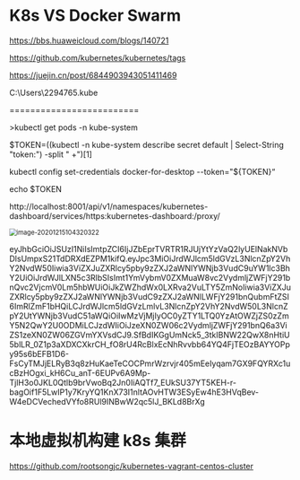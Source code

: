 # K8s VS Docker Swarm

https://bbs.huaweicloud.com/blogs/140721

https://github.com/kubernetes/kubernetes/tags

https://juejin.cn/post/6844903943051411469

C:\Users\2294765\.kube

=========================

\>kubectl get pods -n kube-system

$TOKEN=((kubectl -n kube-system describe secret default | Select-String "token:") -split " +")[1]

kubectl config set-credentials docker-for-desktop --token="${TOKEN}“

echo $TOKEN

http://localhost:8001/api/v1/namespaces/kubernetes-dashboard/services/https:kubernetes-dashboard:/proxy/

<img src="C:\Users\2294765\AppData\Roaming\Typora\typora-user-images\image-20201215104320322.png" alt="image-20201215104320322" style="zoom:80%;" />


eyJhbGciOiJSUzI1NiIsImtpZCI6IjJZbEprTVRTR1RJUjYtYzVaQ2lyUElNakNVbDlsUmpxS21TdDRXdEZPM1kifQ.eyJpc3MiOiJrdWJlcm5ldGVzL3NlcnZpY2VhY2NvdW50Iiwia3ViZXJuZXRlcy5pby9zZXJ2aWNlYWNjb3VudC9uYW1lc3BhY2UiOiJrdWJlLXN5c3RlbSIsImt1YmVybmV0ZXMuaW8vc2VydmljZWFjY291bnQvc2VjcmV0Lm5hbWUiOiJkZWZhdWx0LXRva2VuLTY5ZmNoIiwia3ViZXJuZXRlcy5pby9zZXJ2aWNlYWNjb3VudC9zZXJ2aWNlLWFjY291bnQubmFtZSI6ImRlZmF1bHQiLCJrdWJlcm5ldGVzLmlvL3NlcnZpY2VhY2NvdW50L3NlcnZpY2UtYWNjb3VudC51aWQiOiIwMzVjMjIyOC0yZTY1LTQ0YzAtOWZjZS0zZmY5N2QwY2U0ODMiLCJzdWIiOiJzeXN0ZW06c2VydmljZWFjY291bnQ6a3ViZS1zeXN0ZW06ZGVmYXVsdCJ9.SfBdIKGgUmNck5_3tkIBNW22QwX8nHtiU5blLR_0Z1p3aXDXCXkrCH_fO8rU4RcBlxEcNhRvvbb64YQ4FjTEOzBAYYOPpy95s6bEFB1D6-FsCyTMJjELRyB3q8zHuKaeTeCOCPmrWzrvjr405mEeIyqam7GX9FQYRXc1ucBzHOgxi_kH6Cu_anT-6EUPv6A9Mp-TjlH3o0JKL0Qtlb9brVwoBq2Jn0IiAQTf7_EUkSU37YT5KEH-r-bagOif1F5LwIP1y7KryYQ1KnX73I1nltAOvHTW3ESyEw4hE3HVqBev-W4eDCVechedVYfo8RUl9INBwW2qc5lJ_BKLd8BrXg



# 本地虚拟机构建 k8s 集群
https://github.com/rootsongjc/kubernetes-vagrant-centos-cluster